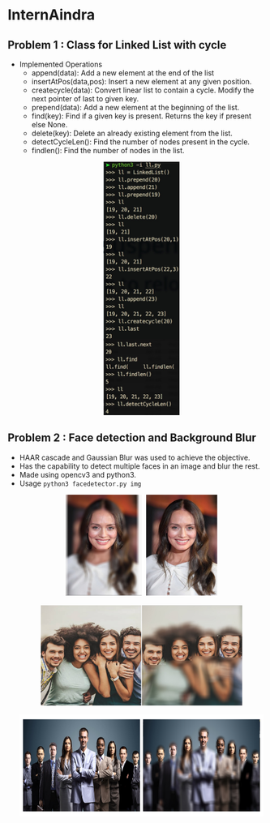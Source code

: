 # InternAindra
## Problem 1 : Class for Linked List with cycle
  - Implemented Operations
    - append(data): Add a new element at the end of the list
    - insertAtPos(data,pos): Insert a new element at any given position.
    - createcycle(data): Convert linear list to contain a cycle. Modify the next pointer of last to given key.
    - prepend(data): Add a new element at the beginning of the list.
    - find(key): Find if a given key is present. Returns the key if present else None.
    - delete(key): Delete an already existing element from the list.
    - detectCycleLen(): Find the number of nodes present in the cycle.
    - findlen(): Find the number of nodes in the list.
    <p align="center">
    <img src="https://github.com/Krish95/InternAindra/blob/master/eg1.jpg" title="Running" width="150" height="500" />
    </p>
## Problem 2 : Face detection and Background Blur
  - HAAR cascade and Gaussian Blur was used to achieve the objective. 
  - Has the capability to detect multiple faces in an image and blur the rest. 
  - Made using opencv3 and python3. 
  - Usage `python3 facedetector.py img`
    <p align="center">
    <img src="https://github.com/Krish95/InternAindra/blob/master/pic.jpg" title="Running" width="300" height="200" />
    </p>
    <p align="center">
    <img src="https://github.com/Krish95/InternAindra/blob/master/pic2.jpg" title="Running" width="400" height="200" />
    </p>
    <p align="center">
    <img src="https://github.com/Krish95/InternAindra/blob/master/pic3.jpg" title="Running" width="600" height="200" />
    </p>
